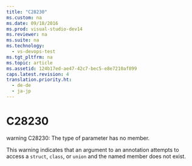 ```yaml
---
title: "C28230"
ms.custom: na
ms.date: 09/18/2016
ms.prod: visual-studio-dev14
ms.reviewer: na
ms.suite: na
ms.technology: 
  - vs-devops-test
ms.tgt_pltfrm: na
ms.topic: article
ms.assetid: 124b17ed-ae47-42c7-bec5-e8e7210af899
caps.latest.revision: 4
translation.priority.ht: 
  - de-de
  - ja-jp
---
```

# C28230
warning C28230: The type of parameter has no member.  
  
 This warning indicates that an argument to an annotation attempts to access a `struct`, `class`, or `union` and the named member does not exist.